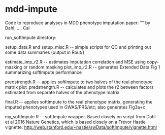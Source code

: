 # mdd-impute
Code to reproduce analyses in MDD phenotype imputation paper: "" by Dahl, ..., Cai

run_softImpute directory:

setup_data.R and setup_misc.R -- simple scripts for QC and printing out some data summaries (output in Rout/)

estimate_imp_r2.R -- estimates imputation correlation and MSE using copy-masking or random masking
plot_imp_r2.R -- generates Extended Data Fig 1 summarizing softImpute performance

predstrength.R -- applies softImpute to two halves of the real phenotype matrix
plot_predstrength.R -- calculates and plots the r2 between factors estimated from separate halves of the phenotype matrix

final.R -- applies softImpute to the real phenotype matrix, generating the imputed phenotypes used in GWAS/PRS/etc; also generates Fig3a+c

my_softImpute.R -- softImpute wrapper. Based closely on script from Dahl et al 2016 Nature Genetics, which is based closely on a Trevor Hastie vignette: http://web.stanford.edu/~hastie/swData/softImpute/vignette.html

